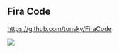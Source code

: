 ## Fira Code

https://github.com/tonsky/FiraCode

<img src="http://s.tonsky.me/imgs/fira_code_logo.svg">